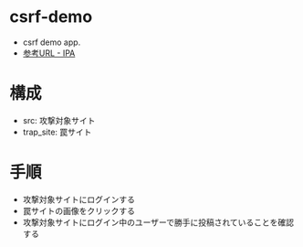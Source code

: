 # csrf-demo
- csrf demo app.
- [参考URL - IPA](https://www.ipa.go.jp/security/vuln/websecurity/csrf.html)

# 構成
- src: 攻撃対象サイト
- trap_site: 罠サイト

# 手順
- 攻撃対象サイトにログインする
- 罠サイトの画像をクリックする
- 攻撃対象サイトにログイン中のユーザーで勝手に投稿されていることを確認する
